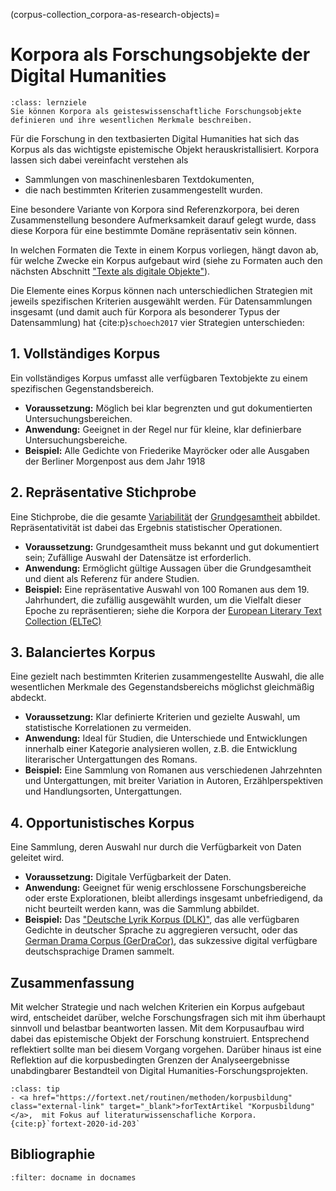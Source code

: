(corpus-collection_corpora-as-research-objects)=
# Korpora als Forschungsobjekte der Digital Humanities
```{admonition} Feinlernziel(e) dieses Kapitels
:class: lernziele
Sie können Korpora als geisteswissenschaftliche Forschungsobjekte definieren und ihre wesentlichen Merkmale beschreiben.
```

Für die Forschung in den textbasierten Digital Humanities hat sich das Korpus als das wichtigste epistemische Objekt herauskristallisiert. Korpora lassen sich dabei vereinfacht verstehen als 

- Sammlungen von maschinenlesbaren Textdokumenten, 
- die nach bestimmten Kriterien zusammengestellt wurden.

Eine besondere Variante von Korpora sind Referenzkorpora, bei deren Zusammenstellung besondere Aufmerksamkeit darauf gelegt wurde, dass diese Korpora für eine bestimmte Domäne repräsentativ sein können. 

In welchen Formaten die Texte in einem Korpus vorliegen, hängt davon ab, für welche Zwecke ein Korpus aufgebaut wird (siehe zu Formaten auch den nächsten Abschnitt ["Texte als digitale Objekte"](corpus-collection_text_as_digital_objects)). 

Die Elemente eines Korpus können nach unterschiedlichen Strategien mit jeweils spezifischen Kriterien ausgewählt werden. Für Datensammlungen insgesamt (und damit auch für Korpora als besonderer Typus der Datensammlung) hat {cite:p}`schoech2017` vier Strategien unterschieden: 

## 1.	Vollständiges Korpus
Ein vollständiges Korpus umfasst alle verfügbaren Textobjekte zu einem spezifischen Gegenstandsbereich.

- **Voraussetzung:** Möglich bei klar begrenzten und gut dokumentierten Untersuchungsbereichen. 
- **Anwendung:** Geeignet in der Regel nur für kleine, klar definierbare Untersuchungsbereiche.
- **Beispiel:** Alle Gedichte von Friederike Mayröcker oder alle Ausgaben der Berliner Morgenpost aus dem Jahr 1918
	
## 2.	Repräsentative Stichprobe
Eine Stichprobe, die die gesamte <a href="https://de.wikipedia.org/wiki/Streuungsma%C3%9F_(Statistik)" class="external-link" target="_blank">Variabilität</a> der <a href="https://de.wikipedia.org/wiki/Grundgesamtheit" class="external-link" target="_blank">Grundgesamtheit</a> abbildet. Repräsentativität ist dabei das Ergebnis statistischer Operationen.

- **Voraussetzung:** Grundgesamtheit muss bekannt und gut dokumentiert sein; Zufällige Auswahl der Datensätze ist erforderlich.
- **Anwendung:** Ermöglicht gültige Aussagen über die Grundgesamtheit und dient als Referenz für andere Studien.
- **Beispiel:** Eine repräsentative Auswahl von 100 Romanen aus dem 19. Jahrhundert, die zufällig ausgewählt wurden, um die Vielfalt dieser Epoche zu repräsentieren; siehe die Korpora der <a href="https://www.distant-reading.net/eltec/" class="external-link" target="_blank">European Literary Text Collection (ELTeC)</a>

## 3.	Balanciertes Korpus
Eine gezielt nach bestimmten Kriterien zusammengestellte Auswahl, die alle wesentlichen Merkmale des Gegenstandsbereichs möglichst gleichmäßig abdeckt.

- **Voraussetzung:** Klar definierte Kriterien und gezielte Auswahl, um statistische Korrelationen zu vermeiden.
- **Anwendung:** Ideal für Studien, die Unterschiede und Entwicklungen innerhalb einer Kategorie analysieren wollen, z.B. die Entwicklung literarischer Untergattungen des Romans. 
- **Beispiel:** Eine Sammlung von Romanen aus verschiedenen Jahrzehnten und Untergattungen, mit breiter Variation in Autoren, Erzählperspektiven und Handlungsorten, Untergattungen.
	
## 4.	Opportunistisches Korpus
Eine Sammlung, deren Auswahl nur durch die Verfügbarkeit von Daten geleitet wird.
 
- **Voraussetzung:** Digitale Verfügbarkeit der Daten.
- **Anwendung:** Geeignet für wenig erschlossene Forschungsbereiche oder erste Explorationen, bleibt allerdings insgesamt unbefriedigend, da nicht beurteilt werden kann, was die Sammlung abbildet. 
- **Beispiel:** Das <a href="https://github.com/tnhaider/DLK" class="external-link" target="_blank">"Deutsche Lyrik Korpus (DLK)"</a>, das alle verfügbaren Gedichte in deutscher Sprache zu aggregieren versucht, oder das <a href="https://dracor.org/ger" class="external-link" target="_blank">German Drama Corpus (GerDraCor)</a>, das sukzessive digital verfügbare deutschsprachige Dramen sammelt.

## Zusammenfassung 
Mit welcher Strategie und nach welchen Kriterien ein Korpus aufgebaut wird, entscheidet darüber, welche Forschungsfragen sich mit ihm überhaupt sinnvoll und belastbar beantworten lassen. Mit dem Korpusaufbau wird dabei das epistemische Objekt der Forschung konstruiert. Entsprechend reflektiert sollte man bei diesem Vorgang vorgehen. Darüber hinaus ist eine Reflektion auf die korpusbedingten Grenzen der Analyseergebnisse unabdingbarer Bestandteil von Digital Humanities-Forschungsprojekten.


`````{admonition} Weiterführende Links
:class: tip
- <a href="https://fortext.net/routinen/methoden/korpusbildung" class="external-link" target="_blank">forTextArtikel "Korpusbildung"</a>,  mit Fokus auf literaturwissenschafliche Korpora. {cite:p}`fortext-2020-id-203`
`````

## Bibliographie
```{bibliography}
:filter: docname in docnames
```



